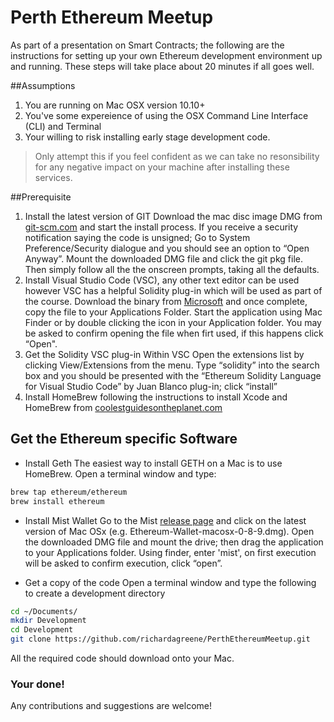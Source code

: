 # Perth Ethereum Meetup 
As part of a presentation on Smart Contracts; the following are the instructions for setting up your own Ethereum development environment up and running.  These steps will take place about 20 minutes if all goes well.

##Assumptions
1. You are running on Mac OSX version 10.10+
2. You've some expereience of using the OSX Command Line Interface (CLI) and Terminal
3. Your willing to risk installing early stage development code. 
> Only attempt this if you feel confident as we can take no resonsibility for any negative impact on your machine after installing these services.

##Prerequisite
1. Install the latest version of GIT
Download the mac disc image DMG from [git-scm.com](http://git-scm.com/download/mac) and start the install process.  If you receive a security notification saying the code is unsigned; Go to System Preference/Security dialogue and you should see an option to “Open Anyway”.  Mount the downloaded DMG file and click the git pkg file.  Then simply follow all the the onscreen prompts, taking all the defaults.
2. Install Visual Studio Code (VSC), any other text editor can be used however VSC has a helpful Solidity plug-in which will be used as part of the course. Download the binary from [Microsoft](https://code.visualstudio.com/download) and once complete, copy the file to your Applications Folder.  Start the application using Mac Finder or by double clicking the icon in your Application folder.  You may be asked to confirm opening the file when firt used, if this happens click “Open". 
3. Get the Solidity VSC plug-in
Within VSC Open the extensions list by clicking View/Extensions from the menu.  Type “solidity” into the search box and you should be presented with the “Ethereum Solidity Language for Visual Studio Code” by Juan Blanco plug-in; click “install”
4. Install HomeBrew
following the instructions to install Xcode and HomeBrew from [coolestguidesontheplanet.com](https://coolestguidesontheplanet.com/installing-homebrew-on-os-x-el-capitan-10-11-package-manager-for-unix-apps/)

## Get the Ethereum specific Software
* Install Geth
The easiest way to install GETH on a Mac is to use HomeBrew.  Open a terminal window and type:

```bash
brew tap ethereum/ethereum
brew install ethereum
```
* Install Mist Wallet
Go to the Mist [release page](https://github.com/ethereum/mist/releases) and click on the latest version of Mac OSx (e.g. Ethereum-Wallet-macosx-0-8-9.dmg). Open the downloaded DMG file and mount the drive; then drag the application to your Applications folder.  Using finder, enter 'mist', on first execution will be asked to confirm execution, click “open”.

* Get a copy of the code
Open a terminal window and type the following to create a development directory

```bash
cd ~/Documents/
mkdir Development
cd Development
git clone https://github.com/richardagreene/PerthEthereumMeetup.git
```

All the required code should download onto your Mac.

### Your done!  

Any contributions and suggestions are welcome!